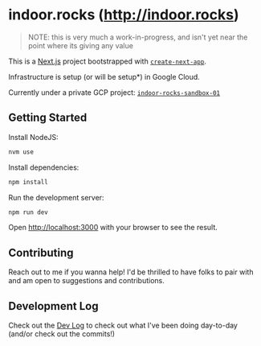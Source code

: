 # indoor.rocks (<http://indoor.rocks>)

> NOTE: this is very much a work-in-progress, and isn't yet near the point where its giving any value

This is a [Next.js](https://nextjs.org/) project bootstrapped with [`create-next-app`](https://github.com/vercel/next.js/tree/canary/packages/create-next-app).

Infrastructure is setup (or will be setup*) in Google Cloud.

Currently under a private GCP project: [`indoor-rocks-sandbox-01`](https://console.cloud.google.com/iam-admin/iam?authuser=1&project=indoor-rocks-sandbox-01)

## Getting Started

Install NodeJS:

```bash
nvm use
```

Install dependencies:

```bash
npm install
```

Run the development server:

```bash
npm run dev
```

Open [http://localhost:3000](http://localhost:3000) with your browser to see the result.

## Contributing

Reach out to me if you wanna help! I'd be thrilled to have folks to pair with and am open to suggestions and contributions.

## Development Log

Check out the [Dev Log](./DEVLOG.md) to check out what I've been doing day-to-day (and/or check out the commits!)
